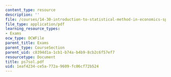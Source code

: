 ```yaml
---
content_type: resource
description: ''
file: /courses/14-30-introduction-to-statistical-method-in-economics-spring-2006/1eaf4234ce5a772a9609fc06cf72b524_ps7sol.pdf
file_type: application/pdf
learning_resource_types:
- Exams
ocw_type: OCWFile
parent_title: Exams
parent_type: CourseSection
parent_uid: c8394d1a-1cb1-b74a-b4b9-8cb2c6f57ef7
resourcetype: Document
title: ps7sol.pdf
uid: 1eaf4234-ce5a-772a-9609-fc06cf72b524
---
```

